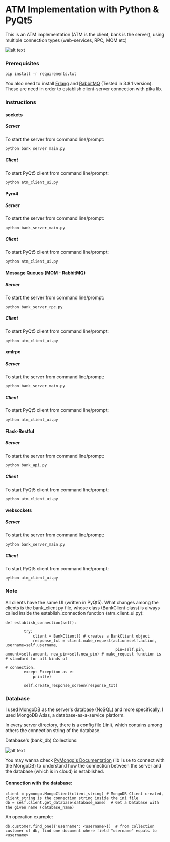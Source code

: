 
# ATM Implementation with Python & PyQt5

This is an ATM implementation (ATM is the client, bank is the server), using multiple connection types (web-services,
RPC, MOM etc)

![alt text](https://i.imgur.com/jnouuEE.png "ATM Interface in PyQt5")

### Prerequisites

```
pip install -r requirements.txt
```
You also need to install [Erlang](https://www.erlang.org/downloads "Erlang's Download Page") and [RabbitMQ](https://www.rabbitmq.com/download.html "RabbitMQ's Download Page") (Tested in 3.8.1 version). These are need in order to establish client-server connection with pika lib. 

### Instructions

#### sockets

##### Server

To start the server from command line/prompt:

```
python bank_server_main.py
```
##### Client

To start PyQt5 client from command line/prompt:

```
python atm_client_ui.py
```

#### Pyro4

##### Server

To start the server from command line/prompt:

```
python bank_server_main.py
```
##### Client

To start PyQt5 client from command line/prompt:

```
python atm_client_ui.py
```

#### Message Queues (MOM - RabbitMQ)

##### Server

To start the server from command line/prompt:

```
python bank_server_rpc.py
```
##### Client

To start PyQt5 client from command line/prompt:

```
python atm_client_ui.py
```

#### xmlrpc

##### Server

To start the server from command line/prompt:

```
python bank_server_main.py
```
##### Client

To start PyQt5 client from command line/prompt:

```
python atm_client_ui.py
```

#### Flask-Restful

##### Server

To start the server from command line/prompt:

```
python bank_api.py
```
##### Client

To start PyQt5 client from command line/prompt:

```
python atm_client_ui.py
```

#### websockets

##### Server

To start the server from command line/prompt:

```
python bank_server_main.py
```
##### Client

To start PyQt5 client from command line/prompt:

```
python atm_client_ui.py
```

### Note

All clients have the same UI (written in PyQt5). What changes among the clients is the bank_client py file, whose class (BankClient class) is always called inside the establish_connection function (atm_client_ui.py):

```
def establish_connection(self):

        try:
            client = BankClient() # creates a BankClient object
            response_txt = client.make_request(action=self.action, username=self.username, 
                                                pin=self.pin, amount=self.amount, new_pin=self.new_pin) # make_request function is                                                                                                               # standard for all kinds of 
                                                                                                        # connection.                                                       
        except Exception as e:
            print(e)

        self.create_response_screen(response_txt)
```

### Database

I used MongoDB as the server's database (NoSQL) and more specifically, I used MongoDB Atlas, a database-as-a-service platform.

In every server directory, there is a config file (.ini), which contains among others the connection string of the database.

Database's (bank_db) Collections:

![alt text](https://i.imgur.com/GN473Vb.png "bank_db's collections")

You may wanna check [PyMongo's Documentation](https://api.mongodb.com/python/current/ "PyMongo Documentation") (lib I use to connect with the MongoDB) to understand how the connection between the server and the database (which is in cloud) is established.

#### Connection with the database:

```
client = pymongo.MongoClient(client_string) # MongoDB Client created, client_string is the connection string inside the ini file
db = self.client.get_database(database_name)  # Get a Database with the given name (database_name)
```

An operation example:

```
db.customer.find_one({'username': <username>})  # from collection customer of db, find one document where field "username" equals to <username>
```

